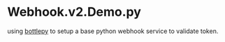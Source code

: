 # Webhook.v2.Demo.py

using [bottlepy](http://bottlepy.org/) to setup a base python webhook service to validate token.